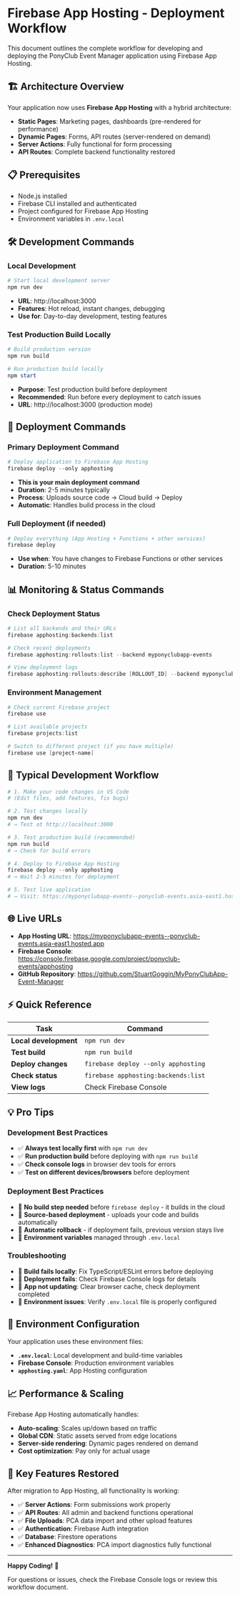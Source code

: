 # Firebase App Hosting - Deployment Workflow

This document outlines the complete workflow for developing and deploying the PonyClub Event Manager application using Firebase App Hosting.

## 🏗️ Architecture Overview

Your application now uses **Firebase App Hosting** with a hybrid architecture:
- **Static Pages**: Marketing pages, dashboards (pre-rendered for performance)
- **Dynamic Pages**: Forms, API routes (server-rendered on demand)
- **Server Actions**: Fully functional for form processing
- **API Routes**: Complete backend functionality restored

## 📋 Prerequisites

- Node.js installed
- Firebase CLI installed and authenticated
- Project configured for Firebase App Hosting
- Environment variables in `.env.local`

## 🛠️ Development Commands

### Local Development
```powershell
# Start local development server
npm run dev
```
- **URL**: http://localhost:3000
- **Features**: Hot reload, instant changes, debugging
- **Use for**: Day-to-day development, testing features

### Test Production Build Locally
```powershell
# Build production version
npm run build

# Run production build locally
npm start
```
- **Purpose**: Test production build before deployment
- **Recommended**: Run before every deployment to catch issues
- **URL**: http://localhost:3000 (production mode)

## 🚀 Deployment Commands

### Primary Deployment Command
```powershell
# Deploy application to Firebase App Hosting
firebase deploy --only apphosting
```
- **This is your main deployment command**
- **Duration**: 2-5 minutes typically
- **Process**: Uploads source code → Cloud build → Deploy
- **Automatic**: Handles build process in the cloud

### Full Deployment (if needed)
```powershell
# Deploy everything (App Hosting + Functions + other services)
firebase deploy
```
- **Use when**: You have changes to Firebase Functions or other services
- **Duration**: 5-10 minutes

## 📊 Monitoring & Status Commands

### Check Deployment Status
```powershell
# List all backends and their URLs
firebase apphosting:backends:list

# Check recent deployments
firebase apphosting:rollouts:list --backend myponyclubapp-events

# View deployment logs
firebase apphosting:rollouts:describe [ROLLOUT_ID] --backend myponyclubapp-events
```

### Environment Management
```powershell
# Check current Firebase project
firebase use

# List available projects
firebase projects:list

# Switch to different project (if you have multiple)
firebase use [project-name]
```

## 🔄 Typical Development Workflow

```powershell
# 1. Make your code changes in VS Code
# (Edit files, add features, fix bugs)

# 2. Test changes locally
npm run dev
# → Test at http://localhost:3000

# 3. Test production build (recommended)
npm run build
# → Check for build errors

# 4. Deploy to Firebase App Hosting
firebase deploy --only apphosting
# → Wait 2-5 minutes for deployment

# 5. Test live application
# → Visit: https://myponyclubapp-events--ponyclub-events.asia-east1.hosted.app
```

## 🌐 Live URLs

- **App Hosting URL**: https://myponyclubapp-events--ponyclub-events.asia-east1.hosted.app
- **Firebase Console**: https://console.firebase.google.com/project/ponyclub-events/apphosting
- **GitHub Repository**: https://github.com/StuartGoggin/MyPonyClubApp-Event-Manager

## ⚡ Quick Reference

| Task | Command |
|------|---------|
| **Local development** | `npm run dev` |
| **Test build** | `npm run build` |
| **Deploy changes** | `firebase deploy --only apphosting` |
| **Check status** | `firebase apphosting:backends:list` |
| **View logs** | Check Firebase Console |

## 💡 Pro Tips

### Development Best Practices
- ✅ **Always test locally first** with `npm run dev`
- ✅ **Run production build** before deploying with `npm run build`
- ✅ **Check console logs** in browser dev tools for errors
- ✅ **Test on different devices/browsers** before deployment

### Deployment Best Practices
- 🚀 **No build step needed** before `firebase deploy` - it builds in the cloud
- 🚀 **Source-based deployment** - uploads your code and builds automatically
- 🚀 **Automatic rollback** - if deployment fails, previous version stays live
- 🚀 **Environment variables** managed through `.env.local`

### Troubleshooting
- 🔧 **Build fails locally**: Fix TypeScript/ESLint errors before deploying
- 🔧 **Deployment fails**: Check Firebase Console logs for details
- 🔧 **App not updating**: Clear browser cache, check deployment completed
- 🔧 **Environment issues**: Verify `.env.local` file is properly configured

## 🔧 Environment Configuration

Your application uses these environment files:
- **`.env.local`**: Local development and build-time variables
- **Firebase Console**: Production environment variables
- **`apphosting.yaml`**: App Hosting configuration

## 📈 Performance & Scaling

Firebase App Hosting automatically handles:
- **Auto-scaling**: Scales up/down based on traffic
- **Global CDN**: Static assets served from edge locations
- **Server-side rendering**: Dynamic pages rendered on demand
- **Cost optimization**: Pay only for actual usage

## 🎯 Key Features Restored

After migration to App Hosting, all functionality is working:
- ✅ **Server Actions**: Form submissions work properly
- ✅ **API Routes**: All admin and backend functions operational
- ✅ **File Uploads**: PCA data import and other upload features
- ✅ **Authentication**: Firebase Auth integration
- ✅ **Database**: Firestore operations
- ✅ **Enhanced Diagnostics**: PCA import diagnostics fully functional

---

**Happy Coding!** 🎉

For questions or issues, check the Firebase Console logs or review this workflow document.